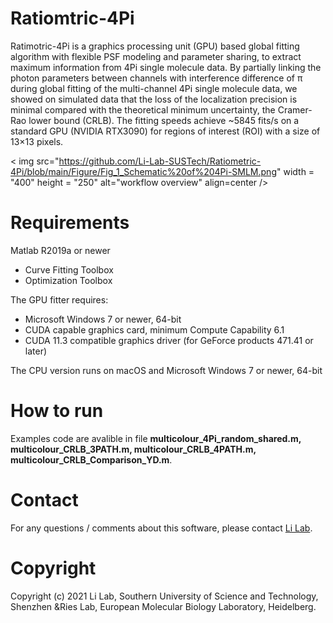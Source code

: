 # Ratiomtric-4Pi
 Ratimotric-4Pi is a graphics processing unit (GPU) based global fitting algorithm with flexible PSF modeling and parameter sharing, to extract maximum information from 4Pi single molecule data. By partially linking the photon parameters between channels with interference difference of π during global fitting of the multi-channel 4Pi single molecule data, we showed on simulated data that the loss of the localization precision is minimal compared with the theoretical minimum uncertainty, the Cramer-Rao lower bound (CRLB). The fitting speeds achieve ~5845 fits/s on a standard GPU (NVIDIA RTX3090) for regions of interest (ROI) with a size of 13×13 pixels.
 
< img src="https://github.com/Li-Lab-SUSTech/Ratiometric-4Pi/blob/main/Figure/Fig_1_Schematic%20of%204Pi-SMLM.png" width = "400" height = "250" alt="workflow overview" align=center />

# Requirements
Matlab R2019a or newer  
  - Curve Fitting Toolbox
  - Optimization Toolbox

The GPU fitter requires:
  
  - Microsoft Windows 7 or newer, 64-bit
  - CUDA capable graphics card, minimum Compute Capability 6.1
  - CUDA 11.3 compatible graphics driver (for GeForce products 471.41 or later)

The CPU version runs on macOS and Microsoft Windows 7 or newer, 64-bit

 # How to run
 Examples code are avalible in file **multicolour_4Pi_random_shared.m, multicolour_CRLB_3PATH.m, multicolour_CRLB_4PATH.m, multicolour_CRLB_Comparison_YD.m**. 
 
# Contact
For any questions / comments about this software, please contact [Li Lab](https://faculty.sustech.edu.cn/liym2019/en/).

# Copyright 
Copyright (c) 2021 Li Lab, Southern University of Science and Technology, Shenzhen &Ries Lab, European Molecular Biology Laboratory, Heidelberg.
